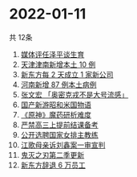 # 2022-01-11
  共 12条

  <!-- BEGIN -->
  <!-- 最后更新时间:Tue Jan 11 2022 04:15:01 GMT+0000 (Coordinated Universal Time) -->
  1. [媒体评任泽平谈生育](https://www.zhihu.com/search?q=任泽平)
1. [天津津南新增本土 10 例](https://www.zhihu.com/search?q=天津疫情)
1. [新东方每 2 天成立 1 家新公司](https://www.zhihu.com/search?q=新东方)
1. [河南新增 87 例本土病例](https://www.zhihu.com/search?q=河南疫情)
1. [张文宏 「奥密克戎不是大号流感」](https://www.zhihu.com/search?q=奥密克戎)
1. [国产新游昭和米国物语](https://www.zhihu.com/search?q=昭和米国物语)
1. [《原神》魔药研析难度](https://www.zhihu.com/search?q=原神)
1. [严禁高三上提前结课备考](https://www.zhihu.com/search?q=高三备考)
1. [公开选聘国家女排主教练](https://www.zhihu.com/search?q=女排主教练)
1. [江歌母亲诉刘鑫案一审宣判](https://www.zhihu.com/search?q=江歌案)
1. [鬼灭之刃第二季更新](https://www.zhihu.com/search?q=鬼灭之刃)
1. [新东方辞退 6 万员工](https://www.zhihu.com/search?q=新东方辞退员工)
  <!-- END -->
  